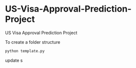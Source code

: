 # US-Visa-Approval-Prediction-Project

US Visa Approval Prediction Project

To create a folder structure

```bash
python template.py
```

update s
